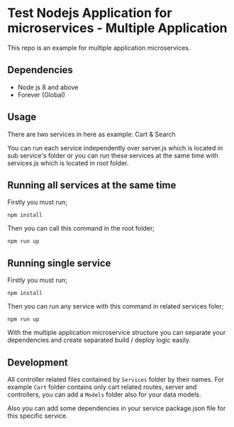 # Test Nodejs Application for microservices - Multiple Application

This repo is an example for multiple application microservices.

## Dependencies
* Node js 8 and above
* Forever (Global)


## Usage
There are two services in here as example: Cart & Search

You can run each service independently over server.js which is located in sub service's folder or you can run these services at the same time with services.js which is located in root folder. 

## Running all services at the same time

Firstly you must run;

``npm install``

Then you can call this command in the root folder;

``npm run up``


## Running single service

Firstly you must run;

``npm install``

Then you can run any service with this command in related services foler;

``npm run up``


With the multiple application microservice structure you can separate your dependencies and create separated build / deploy logic easily.


## Development

All controller related files contained by ``Services`` folder by their names. For example ``Cart`` folder contains only cart related routes, server and controllers, you can add a ``Models`` folder also for your data models.

Also you can add some dependencies in your service package.json file for this specific service.